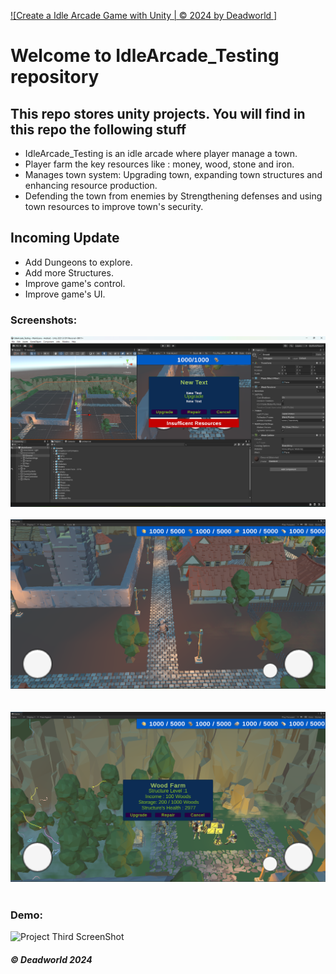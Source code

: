 [![Create a Idle Arcade Game with Unity | © 2024 by Deadworld ]](https://github.com/Deadworld-bit/IdleArcade_Testing)
# Welcome to IdleArcade_Testing repository
## This repo stores unity projects. You will find in this repo the following stuff
* IdleArcade_Testing is an idle arcade where player manage a town.
* Player farm the key resources like : money, wood, stone and iron.
* Manages town system: Upgrading town, expanding town structures and enhancing resource production.
* Defending the town from enemies by Strengthening defenses and using town resources to improve town's security.

## Incoming Update
* Add Dungeons to explore.
* Add more Structures.
* Improve game's control.
* Improve game's UI.

### Screenshots:

![Project First ScreenShot](https://github.com/Deadworld-bit/IdleArcade_Testing/blob/main/Pics/Screenshot%202024-08-20%20010008.png)<br><br>
![Project Second ScreenShot](https://github.com/Deadworld-bit/IdleArcade_Testing/blob/main/Pics/Screenshot%202024-08-20%20010051.png)<br><br>  
![Project Third ScreenShot](https://github.com/Deadworld-bit/IdleArcade_Testing/blob/main/Pics/Screenshot%202024-08-20%20010200.png)<br><br>  

### Demo:
![Project Third ScreenShot](https://www.youtube.com/watch?v=qtstSLPqZdM&t=22s)

##### © Deadworld 2024
